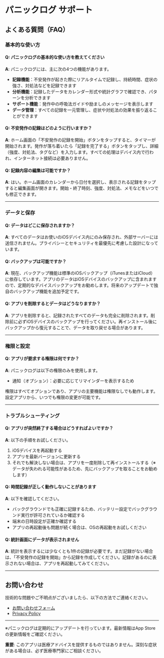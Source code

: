 # パニックログ サポート

## よくある質問（FAQ）

### 基本的な使い方

#### Q: パニックログの基本的な使い方を教えてください
**A**: パニックログには、主に次の4つの機能があります。
- **記録機能**：不安発作が起きた際にリアルタイムで記録し、持続時間、症状の強さ、対処法などを記録できます
- **分析機能**：記録したデータをカレンダー形式や統計グラフで確認でき、パターンを分析できます
- **サポート機能**：発作中の呼吸法ガイドや励ましのメッセージを表示します
- **データ管理**：すべての記録を一元管理し、症状や対処法の効果を振り返ることができます

#### Q: 不安発作の記録はどのように行いますか？
**A**: ホーム画面の「不安発作の記録を開始」ボタンをタップすると、タイマーが開始されます。発作が落ち着いたら「記録を完了する」ボタンをタップし、詳細（強度、対処法、タグなど）を入力します。すべての処理はデバイス内で行われ、インターネット接続は必要ありません。

#### Q: 記録内容の編集は可能ですか？
**A**: はい。ホーム画面のカレンダーから日付を選択し、表示される記録をタップすると編集画面が開きます。開始・終了時刻、強度、対処法、メモなどをいつでも修正できます。

---

### データと保存

#### Q: データはどこに保存されますか？
**A**: すべてのデータはお使いのiOSデバイス内にのみ保存され、外部サーバーには送信されません。プライバシーとセキュリティを最優先に考慮した設計になっています。

#### Q: バックアップは可能ですか？
**A**: 現在、バックアップ機能は標準のiOSバックアップ（iTunesまたはiCloud）に依存しています。アプリのデータはiOSデバイスのバックアップに含まれますので、定期的なデバイスバックアップをお勧めします。将来のアップデートで独自のバックアップ機能を追加予定です。

#### Q: アプリを削除するとデータはどうなりますか？
**A**: アプリを削除すると、記録されたすべてのデータも完全に削除されます。削除前に必ずiOSデバイスのバックアップを行ってください。再インストール後にバックアップから復元することで、データを取り戻せる場合があります。

---

### 権限と設定

#### Q: アプリが要求する権限は何ですか？
**A**: パニックログは以下の権限のみを使用します。
- 通知（オプション）：必要に応じてリマインダーを表示するため

権限はすべてオプションであり、アプリの主要機能は権限なしでも動作します。設定アプリから、いつでも権限の変更が可能です。

---

### トラブルシューティング

#### Q: アプリが突然終了する場合はどうすればよいですか？
**A**: 以下の手順をお試しください。
1. iOSデバイスを再起動する
2. アプリを最新バージョンに更新する
3. それでも解決しない場合は、アプリを一度削除して再インストールする（※データが失われる可能性があるため、先にバックアップを取ることをお勧めします）

#### Q: 時間記録が正しく動作しないことがあります
**A**: 以下を確認してください。
- バックグラウンドでも正確に記録するため、バッテリー設定でバックグラウンド実行が許可されているか確認する
- 端末の日時設定が正確か確認する
- アプリの再起動後も問題が続く場合は、OSの再起動をお試しください

#### Q: 統計画面にデータが表示されません
**A**: 統計を表示するには少なくとも1件の記録が必要です。まだ記録がない場合は、「不安発作の記録を開始」から記録を作成してください。記録があるのに表示されない場合は、アプリを再起動してみてください。

---

## お問い合わせ

技術的な問題やご不明点がございましたら、以下の方法でご連絡ください。
- [お問い合わせフォーム](https://forms.gle/je7u4qhwCDQAeUym8)
- [Privacy Policy](https://kyohashi.github.io/paniclog_support/PrivacyPolicy/privacy_ja)

---

※パニックログは定期的にアップデートを行っています。最新情報はApp Storeの更新情報をご確認ください。

**重要**: このアプリは医療アドバイスを提供するものではありません。深刻な症状がある場合は、必ず医療専門家にご相談ください。